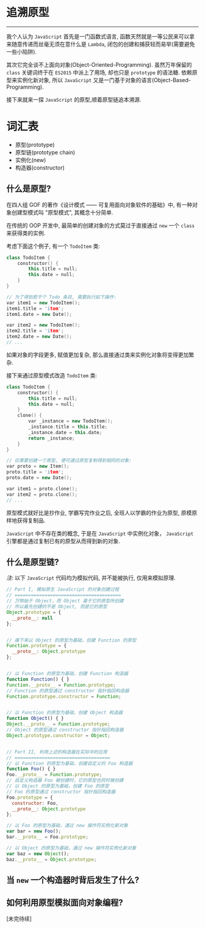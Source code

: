 # 追溯原型
---------

我个人认为 `JavaScript` 首先是一门函数式语言,
函数天然就是一等公民来可以拿来随意传递而丝毫无须在意什么是 `Lambda`,
闭包的创建和捕获轻而易举(需要避免一些小陷阱).

其次它完全谈不上面向对象(Object-Oriented-Programming).
虽然万年保留的 `class` 关键词终于在 `ES2015` 中派上了用场,
却也只是 `prototype` 的语法糖.
依赖原型来实例化新对象,
所以 `JavaScript` 又是一门基于对象的语言(Object-Based-Programming).

接下来就来一探 `JavaScript` 的原型,顺着原型链追本溯源.

# 词汇表
- 原型(prototype)
- 原型链(prototype chain)
- 实例化(new)
- 构造器(constructor)

## 什么是原型?
在四人组 GOF 的著作《设计模式 —— 可复用面向对象软件的基础》中, 有一种对象创建型模式叫 "原型模式", 其概念十分简单.

在传统的 OOP 开发中, 最简单的创建对象的方式莫过于直接通过 `new` 一个 `class` 来获得类的实例.

考虑下面这个例子, 有一个 `TodoItem` 类:
```cpp
class TodoItem {
    constructor() {
        this.title = null;
        this.date = null;
    }
}

// 为了得到若干个 Todo 条目, 需要执行如下操作:
var item1 = new TodoItem();
item1.title = 'item';
item1.date = new Date();

var item2 = new TodoItem();
item2.title = 'item';
item2.date = new Date();
// ...
```
如果对象的字段更多, 赋值更加复杂, 那么直接通过类来实例化对象将变得更加繁杂.

接下来通过原型模式改造 `TodoItem` 类:
```cpp
class TodoItem {
    constructor() {
        this.title = null;
        this.date = null;
    }
    clone() {
        var _instance = new TodoItem();
        _instance.title = this.title;
        _instance.date = this.date;
        return _instance;
    }
}

// 仅需要创建一个原型, 便可通过原型复制得到相同的对象:
var proto = new Item();
proto.title = 'item';
proto.date = new Date();

var item1 = proto.clone();
var item2 = proto.clone();
// ...
```
原型模式就好比是抄作业, 学霸写完作业之后, 全班人以学霸的作业为原型, 原模原样地获得复制品.

`JavaScript` 中不存在类的概念, 于是在 `JavaScript` 中实例化对象，
`JavaScript` 引擎都是通过复制已有的原型从而得到新的对象.

## 什么是原型链?
*注:* 以下 `JavaScript` 代码均为模拟代码, 并不能被执行, 仅用来模拟原理.
```javascript
// Part I, 模拟原生 JavaScript 的对象创建过程
// =======================================
// 万物始于 Object，而 Object 基于它的原型所创建
// 所以最先创建的不是 Object, 而是它的原型
Object.prototype = {
  __proto__: null
};


// 接下来以 Object 的原型为基础，创建 Function 的原型
Function.prototype = {
  __proto__: Object.prototype
};


// 以 Function 的原型为基础，创建 Function 构造器
function Function() { }
Function.__proto__ = Function.prototype;
// Function 的原型通过 constructor 指针指回构造器
Function.prototype.constructor = Function;


// 以 Function 的原型为基础，创建 Object 构造器
function Object() { }
Object.__proto__ = Function.prototype;
// Object 的原型通过 constructor 指针指回构造器
Object.prototype.constructor = Object;


// Part II, 利用上述的构造器在实际中的应用
// ===================================
// 以 Function 的原型为基础，创建自定义的 Foo 构造器
function Foo() { }
Foo.__proto__ = Function.prototype;
// 自定义构造器 Foo 被创建时，它的原型也同时被创建
// 以 Object 的原型为基础，创建 Foo 的原型
// Foo 的原型通过 constructor 指针指回构造器
Foo.prototype = {
  constructor: Foo,
  __proto__: Object.prototype
};

// 以 Foo 的原型为基础，通过 new 操作符实例化新对象
var bar = new Foo();
bar.__proto__ = Foo.prototype;

// 以 Object 的原型为基础，通过 new 操作符实例化新对象
var baz = new Object();
baz.__proto__ = Object.prototype;
```

## 当 `new` 一个构造器时背后发生了什么?

## 如何利用原型模拟面向对象编程?

[未完待续]